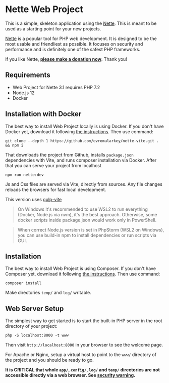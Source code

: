 Nette Web Project
=================

This is a simple, skeleton application using the [Nette](https://nette.org). This is meant to
be used as a starting point for your new projects.

[Nette](https://nette.org) is a popular tool for PHP web development.
It is designed to be the most usable and friendliest as possible. It focuses
on security and performance and is definitely one of the safest PHP frameworks.

If you like Nette, **[please make a donation now](https://nette.org/donate)**. Thank you!


Requirements
------------

- Web Project for Nette 3.1 requires PHP 7.2
- Node.js 12
- Docker


Installation with Docker
------------

The best way to install Web Project locally is using Docker. If you don't have Docker yet,
download it following [the instructions](https://www.docker.com/products/docker-desktop). Then use command:

	git clone --depth 1 https://github.com/evromalarkey/nette-vite.git . && npm i

That downloads the project from Github, installs `package.json` dependencies with Vite, and runs composer installation via Docker. After that you can serve your project from localhost

	npm run nette:dev

Js and Css files are served via Vite, directly from sources. Any file changes reloads the browsers for fast local development.

This version uses [gulp-vite](https://github.com/evromalarkey/gulp-vite)

> On Windows it's recommended to use WSL2 to run everything (Docker, Node.js via nvm), it's the best approach. Otherwise, some docker scripts inside package.json would work only in PowerShell. 

> When correct Node.js version is set in PhpStorm (WSL2 on Windows), you can use build-in npm to install dependencies or run scripts via GUI.

Installation
------------

The best way to install Web Project is using Composer. If you don't have Composer yet,
download it following [the instructions](https://doc.nette.org/composer). Then use command:

	composer install

Make directories `temp/` and `log/` writable. 


Web Server Setup
----------------

The simplest way to get started is to start the built-in PHP server in the root directory of your project:

	php -S localhost:8000 -t www

Then visit `http://localhost:8000` in your browser to see the welcome page.

For Apache or Nginx, setup a virtual host to point to the `www/` directory of the project and you
should be ready to go.

**It is CRITICAL that whole `app/`, `config/`, `log/` and `temp/` directories are not accessible directly
via a web browser. See [security warning](https://nette.org/security-warning).**
